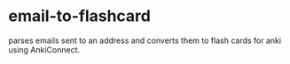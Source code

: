 # email-to-flashcard
parses emails sent to an address and converts them to flash cards for anki using AnkiConnect.
